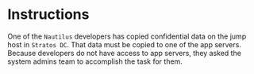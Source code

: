# Instructions

One of the `Nautilus` developers has copied confidential data on the jump host in `Stratos DC`. That data must be copied to one of the app servers. Because developers do not have access to app servers, they asked the system admins team to accomplish the task for them.
